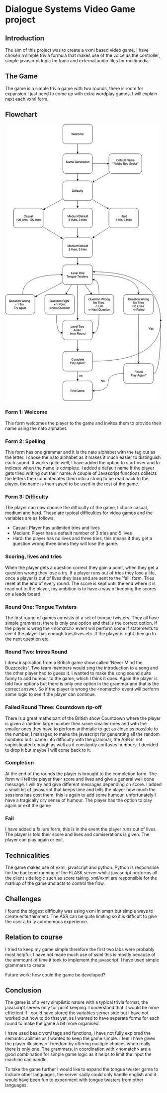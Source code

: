 # Dialogue Systems Video Game project

## Introduction 
The aim of this project was to create a vxml based video game. I have chosen a simple trivia formula that makes use of the voice as the controller, simple javascript logic for logic and external audio files for multimedia. 

## The Game
The game is a simple trivia game with two rounds, there is room for expansion I just need to come up with extra wordplay games. I will explain next each vxml form.

## Flowchart 

![game_flowchart](/images/flow_chart.jpg)

### Form 1: Welcome
This form welcomes the player to the game and invites them to provide their name using the nato alphabet. 

### Form 2: Spelling 
This form has one grammar and it is the nato alphabet with the tag out as the letter. I chose the nato alphabet as it makes it much easier to distinguish each sound. It works quite well, I have added the option to start over and to indicate when the name is complete. I added a default name if the player gets tired writing out their name. A couple of Javascript functions collects the letters then concatenates them into a string to be read back to the player, the name is then saved to be used in the rest of the game. 

### Form 3: Difficulty 
The player can now choose the difficulty of the game, I chose casual, medium and hard. These are typical difficulties for video games and the variables are as follows:
* Casual: Player has unlimited tries and lives 
* Medium: Player has a default number of 3 tries and 5 lives
* Hard: the player has no lives and three tries, this means if they get a question wrong three times they will lose the game. 

### Scoring, lives and tries 
When the player gets a question correct they gain a point, when they get a question wrong they lose a try. If a player runs out of tries they lose a life, once a player is out of lives they lose and are sent to the 'fail' form. Tries reset at the end of every round. The score is kept until the end where it is read out to the player, my ambition is to have a way of keeping the scores on a leaderboard. 

### Round One: Tongue Twisters
The first round of games consists of a set of tongue twisters. They all have simple grammars, there is only one option and that is the correct option. If the player is wrng the \<nomatch> event will perform some if statements to see if the player has enough tries/lives etc. If the player is right they go to the next question etc. 

### Round Two: Intros Round 
I drew inspiriation from a British game show called 'Never Mind the Buzzcocks'. Two team members would sing the introduction to a song and the other player had to guess it. I wanted to make the song sound quite funny to add humour to the game, which I think it does. Again the player is told four options but there is only one option in the grammar and that is the correct answer. So if the player is wrong the \<nomatch> event will perform some logic to see if the player can continue.

### Failed Round Three: Countdown rip-off
There is a great maths part of the British show Countdown where the player is given a random large number then some smaller ones and with the smaller ones they have to perform arithmatic to get as close as possible to the number. I managed to make the javascript for generating all the random numbers but I came into difficulty with the grammar, the ASR is not sophisticated enough as well as it constantly confuses numbers. I decided to drop it but maybe I will come back to it.

### Completion
At the end of the rounds the player is brought to the completion form. The form will tell the player their score and lives and give a general well done message. I will try and give different messages depending on score. I added a small bit of javascript that keeps time and tells the player how much the sessions has cost them, this is again to add some humour, unfortunately I have a tragically dry sense of humour. The player has the option to play again or exit the game

### Fail
I have added a failure form, this is in the event the player runs out of lives. The player is told their score and lives and comiserations is given. The player can play again or exit. 

## Technicalities
The game makes use of vxml, javascript and python. Python is responsible for the backend running of the FLASK server whilst javascript performs all the client side logic such as score taking. xml/vxml are responsible for the markup of the game and acts to control the flow.

## Challenges
I found the biggest difficulty was using vxml in smart but simple ways to create entertainment. The ASR can be quite limiting so it is difficult to give the user a truly autonomous experience.

## Relation to course
I tried to keep my game simple therefore the first two labs were probably most helpful, I have not made much use of ssml this is mostly because of the ammount of time it took to implement the javascript. I have used simple grammars to create 

Future work: how could the game be developed?

## Conclusion
The game is of a very simplistic nature with a typical trivia format, the javascript serves only for point keeping. I understand that it would be more effictient if I could have stored the variables server side but I have not worked out how to do that yet, as I wanted to have seperate forms for each round to make the game a bit more organised. 

I have used basic vxml tags and functions, I have not fully explored the semantic abilities as I wanted to keep the game simple. I feel I have given the player illusions of freedom by offering multiple choices when really there is only one. The grammars, in coordination with \<nomatch> are a good combination for simple game logic as it helps to limit the input the machine can handle. 

To take the game further I would like to expand the tongue twister game to include other languages, the server sadly could only handle english and it would have been fun to experiment with tongue twisters from other languages.


